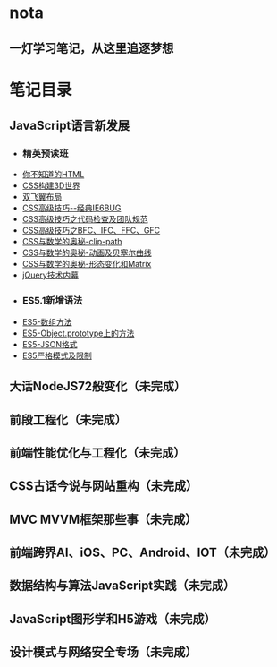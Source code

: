 # nota
## 一灯学习笔记，从这里追逐梦想


# 笔记目录
## JavaScript语言新发展
- ### 精英预读班
-  [你不知道的HTML](https://github.com/hubvue/nota/issues/13)
-  [CSS构建3D世界](https://github.com/hubvue/nota/issues/1)
-  [双飞翼布局](https://github.com/hubvue/nota/issues/2)
-  [CSS高级技巧--经典IE6BUG](https://github.com/hubvue/nota/issues/3)
-  [CSS高级技巧之代码检查及团队规范](https://github.com/hubvue/nota/issues/4)
-  [CSS高级技巧之BFC、IFC、FFC、GFC](https://github.com/hubvue/nota/issues/5)
-  [CSS与数学的奥秘-clip-path](https://github.com/hubvue/nota/issues/6)
-  [CSS与数学的奥秘-动画及贝塞尔曲线](https://github.com/hubvue/nota/issues/7)
-  [CSS与数学的奥秘-形态变化和Matrix](https://github.com/hubvue/nota/issues/8)
-  [jQuery技术内幕](https://github.com/hubvue/nota/issues/14)
- ### ES5.1新增语法
-  [ES5-数组方法](https://github.com/hubvue/nota/issues/12)
-  [ES5-Object.prototype上的方法](https://github.com/hubvue/nota/issues/11)
-  [ES5-JSON格式](https://github.com/hubvue/nota/issues/10)
-  [ES5严格模式及限制](https://github.com/hubvue/nota/issues/9)

## 大话NodeJS72般变化（未完成）

## 前段工程化（未完成）

## 前端性能优化与工程化（未完成）

## CSS古话今说与网站重构（未完成）

## MVC MVVM框架那些事（未完成）

## 前端跨界AI、iOS、PC、Android、IOT（未完成）

## 数据结构与算法JavaScript实践（未完成）

## JavaScript图形学和H5游戏（未完成）

## 设计模式与网络安全专场（未完成）


